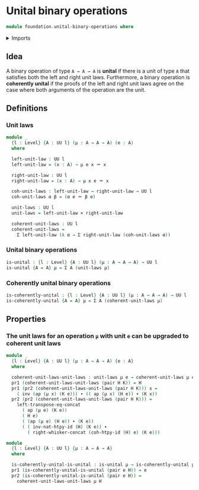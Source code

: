 # Unital binary operations

```agda
module foundation.unital-binary-operations where
```

<details><summary>Imports</summary>

```agda
open import foundation.action-on-identifications-functions
open import foundation.dependent-pair-types
open import foundation.universe-levels
open import foundation.whiskering-homotopies-composition

open import foundation-core.cartesian-product-types
open import foundation-core.homotopies
open import foundation-core.identity-types
open import foundation-core.whiskering-identifications-concatenation
```

</details>

## Idea

A binary operation of type `A → A → A` is **unital** if there is a unit of type
`A` that satisfies both the left and right unit laws. Furthermore, a binary
operation is **coherently unital** if the proofs of the left and right unit laws
agree on the case where both arguments of the operation are the unit.

## Definitions

### Unit laws

```agda
module _
  {l : Level} {A : UU l} (μ : A → A → A) (e : A)
  where

  left-unit-law : UU l
  left-unit-law = (x : A) → μ e x ＝ x

  right-unit-law : UU l
  right-unit-law = (x : A) → μ x e ＝ x

  coh-unit-laws : left-unit-law → right-unit-law → UU l
  coh-unit-laws α β = (α e ＝ β e)

  unit-laws : UU l
  unit-laws = left-unit-law × right-unit-law

  coherent-unit-laws : UU l
  coherent-unit-laws =
    Σ left-unit-law (λ α → Σ right-unit-law (coh-unit-laws α))
```

### Unital binary operations

```agda
is-unital : {l : Level} {A : UU l} (μ : A → A → A) → UU l
is-unital {A = A} μ = Σ A (unit-laws μ)
```

### Coherently unital binary operations

```agda
is-coherently-unital : {l : Level} {A : UU l} (μ : A → A → A) → UU l
is-coherently-unital {A = A} μ = Σ A (coherent-unit-laws μ)
```

## Properties

### The unit laws for an operation `μ` with unit `e` can be upgraded to coherent unit laws

```agda
module _
  {l : Level} {A : UU l} (μ : A → A → A) {e : A}
  where

  coherent-unit-laws-unit-laws : unit-laws μ e → coherent-unit-laws μ e
  pr1 (coherent-unit-laws-unit-laws (pair H K)) = H
  pr1 (pr2 (coherent-unit-laws-unit-laws (pair H K))) x =
    ( inv (ap (μ x) (K e))) ∙ (( ap (μ x) (H e)) ∙ (K x))
  pr2 (pr2 (coherent-unit-laws-unit-laws (pair H K))) =
    left-transpose-eq-concat
      ( ap (μ e) (K e))
      ( H e)
      ( (ap (μ e) (H e)) ∙ (K e))
      ( ( inv-nat-htpy-id (H) (K e)) ∙
        ( right-whisker-concat (coh-htpy-id (H) e) (K e)))

module _
  {l : Level} {A : UU l} {μ : A → A → A}
  where

  is-coherently-unital-is-unital : is-unital μ → is-coherently-unital μ
  pr1 (is-coherently-unital-is-unital (pair e H)) = e
  pr2 (is-coherently-unital-is-unital (pair e H)) =
    coherent-unit-laws-unit-laws μ H
```
